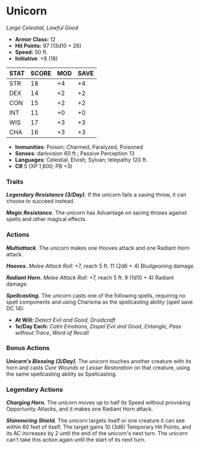 # Unicorn

*Large Celestial, Lawful Good*

- **Armor Class:** 12
- **Hit Points:** 97 (13d10 + 26)
- **Speed:** 50 ft.
- **Initiative**: +8 (18)

|STAT|SCORE|MOD|SAVE|
| --- | --- | --- | ---- |
| STR | 18 | +4 | +4 |
| DEX | 14 | +2 | +2 |
| CON | 15 | +2 | +2 |
| INT | 11 | +0 | +0 |
| WIS | 17 | +3 | +3 |
| CHA | 16 | +3 | +3 |

- **Immunities**: Poison; Charmed, Paralyzed, Poisoned
- **Senses**: darkvision 60 ft.; Passive Perception 13
- **Languages**: Celestial, Elvish, Sylvan; telepathy 120 ft.
- **CR** 5 (XP 1,800; PB +3)

### Traits

***Legendary Resistance (3/Day).*** If the unicorn fails a saving throw, it can choose to succeed instead.

***Magic Resistance.*** The unicorn has Advantage on saving throws against spells and other magical effects.


### Actions

***Multiattack.*** The unicorn makes one Hooves attack and one Radiant Horn attack.

***Hooves.*** *Melee Attack Roll:* +7, reach 5 ft. 11 (2d6 + 4) Bludgeoning damage.

***Radiant Horn.*** *Melee Attack Roll:* +7, reach 5 ft. 9 (1d10 + 4) Radiant damage.

***Spellcasting.*** The unicorn casts one of the following spells, requiring no spell components and using Charisma as the spellcasting ability (spell save DC 14):

- **At Will:** *Detect Evil and Good*, *Druidcraft*
- **1e/Day Each:** *Calm Emotions*, *Dispel Evil and Good*, *Entangle*, *Pass without Trace*, *Word of Recall*

### Bonus Actions

***Unicorn's Blessing (3/Day).*** The unicorn touches another creature with its horn and casts *Cure Wounds* or *Lesser Restoration* on that creature, using the same spellcasting ability as Spellcasting.

### Legendary Actions

***Charging Horn.*** The unicorn moves up to half its Speed without provoking Opportunity Attacks, and it makes one Radiant Horn attack.

***Shimmering Shield.*** The unicorn targets itself or one creature it can see within 60 feet of itself. The target gains 10 (3d6) Temporary Hit Points, and its AC increases by 2 until the end of the unicorn's next turn. The unicorn can't take this action again until the start of its next turn.
